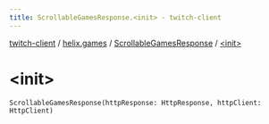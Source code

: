 ```yaml
---
title: ScrollableGamesResponse.<init> - twitch-client
---
```


[twitch-client](../../index.html) / [helix.games](../index.html) / [ScrollableGamesResponse](index.html) / [&lt;init&gt;](./-init-.html)

# &lt;init&gt;

`ScrollableGamesResponse(httpResponse: HttpResponse, httpClient: HttpClient)`